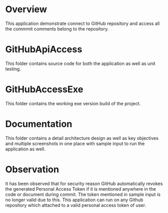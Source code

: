 # Overview

This application demonstrate connect to GitHub repository and access all the commmit comments belong to the repository.

# GitHubApiAccess

This folder contains source code for both the application as well as unit testing.

# GitHubAccessExe

This folder contains the working exe version build of the project.

# Documentation

This folder contains a detail architecture design as well as key objectives and multiple screenshots in one place with sample input to run the application as well.

# Observation

It has been observed that for security reason GitHub automatically revokes the generated Personal Access Token if it is mentioned anywhere in the code or document during commit.
The token mentioned in sample input is no longer valid due to this. This application can run on any Github repository which attached to a valid personal access token of user.



